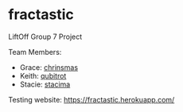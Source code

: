 # fractastic
LiftOff Group 7 Project

Team Members:

  * Grace: [chrinsmas](http://github.com/chrinsmas)
  * Keith: [qubitrot](http://github.com/qubitrot)
  * Stacie: [stacima](http://github.com/staciema)

Testing website: https://fractastic.herokuapp.com/
